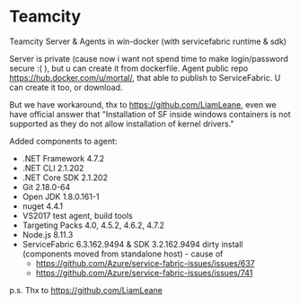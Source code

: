 # Teamcity
Teamcity Server &amp; Agents in win-docker (with servicefabric runtime & sdk)

Server is private (cause now i want not spend time to make login/password secure :( ), but u can create it from dockerfile.
Agent public repo https://hub.docker.com/u/mortal/, that able to publish to ServiceFabric. U can create it too, or download.

But we have workaround, thx to https://github.com/LiamLeane, even we have official answer that "Installation of SF inside windows containers is not supported as they do not allow installation of kernel drivers."

Added components to agent:
* .NET Framework 4.7.2
* .NET CLI 2.1.202
* .NET Core SDK 2.1.202
* Git 2.18.0-64
* Open JDK 1.8.0.161-1
* nuget 4.4.1
* VS2017 test agent, build tools
* Targeting Packs 4.0, 4.5.2, 4.6.2, 4.7.2
* Node.js 8.11.3
* ServiceFabric 6.3.162.9494 & SDK 3.2.162.9494 dirty install (components moved from standalone host) - cause of
  * https://github.com/Azure/service-fabric-issues/issues/637</br>
  * https://github.com/Azure/service-fabric-issues/issues/741

p.s. Thx to https://github.com/LiamLeane
